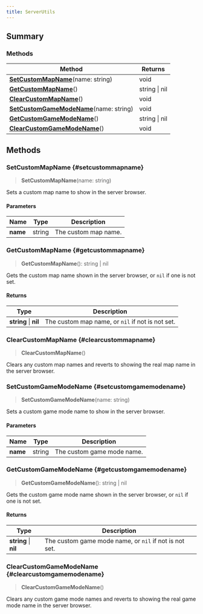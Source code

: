 ```yaml
---
title: ServerUtils
---
```


## Summary

### Methods

| Method | Returns |
| ------ | ------- |
| **[SetCustomMapName](#setcustommapname)**(name: string) | void |
| **[GetCustomMapName](#getcustommapname)**() | string \| nil |
| **[ClearCustomMapName](#clearcustommapname)**() | void |
| **[SetCustomGameModeName](#setcustomgamemodename)**(name: string) | void |
| **[GetCustomGameModeName](#getcustomgamemodename)**() | string \| nil |
| **[ClearCustomGameModeName](#clearcustomgamemodename)**() | void |

## Methods

### SetCustomMapName {#setcustommapname}

> **SetCustomMapName**(name: string)

Sets a custom map name to show in the server browser.

#### Parameters

| Name | Type | Description |
| ---- | ---- | ----------- |
| **name** | string | The custom map name. |

### GetCustomMapName {#getcustommapname}

> **GetCustomMapName**(): string \| nil

Gets the custom map name shown in the server browser, or `nil` if one is not set.

#### Returns

| Type | Description |
| ---- | ----------- |
| **string** \| **nil** | The custom map name, or `nil` if not is not set. |

### ClearCustomMapName {#clearcustommapname}

> **ClearCustomMapName**()

Clears any custom map names and reverts to showing the real map name in the server browser.

### SetCustomGameModeName {#setcustomgamemodename}

> **SetCustomGameModeName**(name: string)

Sets a custom game mode name to show in the server browser.

#### Parameters

| Name | Type | Description |
| ---- | ---- | ----------- |
| **name** | string | The custom game mode name. |

### GetCustomGameModeName {#getcustomgamemodename}

> **GetCustomGameModeName**(): string \| nil

Gets the custom game mode name shown in the server browser, or `nil` if one is not set.

#### Returns

| Type | Description |
| ---- | ----------- |
| **string** \| **nil** | The custom game mode name, or `nil` if not is not set. |

### ClearCustomGameModeName {#clearcustomgamemodename}

> **ClearCustomGameModeName**()

Clears any custom game mode names and reverts to showing the real game mode name in the server browser.

